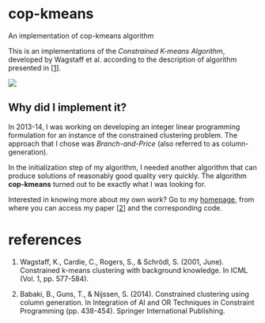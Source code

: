 # cop-kmeans
An implementation of cop-kmeans algorithm

This is an implementations of the *Constrained K-means Algorithm*,
developed by Wagstaff et al. according to the description of algorithm
presented in [[1][1]].

![](https://github.com/bhrzslm/bhrzslm.github.io/blob/master/images/logo.svg)

## Why did I implement it?

In 2013-14, I was working on developing an integer linear programming
formulation for an instance of the constrained clustering problem. The
approach that I chose was *Branch-and-Price* (also referred to as
column-generation). 

In the initialization step of my algorithm, I needed another algorithm
that can produce solutions of reasonably good quality very
quickly. The algorithm **cop-kmeans** turned out to be exactly what I
was looking for.

Interested in knowing more about my own work? Go to my
[homepage][page], from where you can access my paper [[2][2]] and the
corresponding code.

# references

1. Wagstaff, K., Cardie, C., Rogers, S., & Schrödl, S. (2001,
June). Constrained k-means clustering with background knowledge. In
ICML (Vol. 1, pp. 577-584).

2. Babaki, B., Guns, T., & Nijssen, S. (2014). Constrained clustering
using column generation. In Integration of AI and OR Techniques in
Constraint Programming (pp. 438-454). Springer International
Publishing.

[1]: https://web.cse.msu.edu/~cse802/notes/ConstrainedKmeans.pdf
[2]: https://lirias.kuleuven.be/bitstream/123456789/437301/3/Constrained_Clustering_using_Column_Generation.pdf
[page]: http://people.cs.kuleuven.be/~behrouz.babaki/#publications
